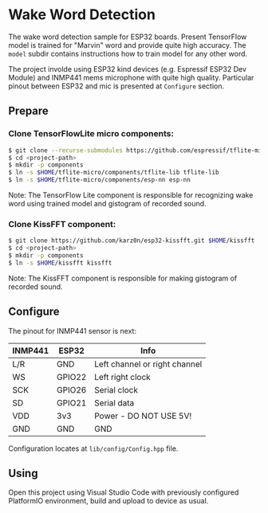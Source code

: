 # Wake Word Detection

The wake word detection sample for ESP32 boards.
Present TensorFlow model is trained for "Marvin" word and provide quite high accuracy.
The `model` subdir contains instructions how to train model for any other word.

The project involde using ESP32 kind devices (e.g. Espressif ESP32 Dev Module) and INMP441 mems microphone with quite high quality. Particular pinout between ESP32 and mic is presented at `Configure` section.

## Prepare

### Clone TensorFlowLite micro components:
```sh
$ git clone --recurse-submodules https://github.com/espressif/tflite-micro-esp-examples.git $HOME/tflite-micro
$ cd <project-path>
$ mkdir -p components
$ ln -s $HOME/tflite-micro/components/tflite-lib tflite-lib
$ ln -s $HOME/tflite-micro/components/esp-nn esp-nn
```
Note: The TensorFlow Lite component is responsible for recognizing wake word using trained model and gistogram of recorded sound.

### Clone KissFFT component:
```sh
$ git clone https://github.com/karz0n/esp32-kissfft.git $HOME/kissfft
$ cd <project-path>
$ mkdir -p components
$ ln -s $HOME/kissfft kissfft
```
Note: The KissFFT component is responsible for making gistogram of recorded sound.

## Configure

The pinout for INMP441 sensor is next:

| INMP441 | ESP32  | Info                          |
| ------- | ------ | ----------------------------- |
| L/R     | GND    | Left channel or right channel |
| WS      | GPIO22 | Left right clock              |
| SCK     | GPIO26 | Serial clock                  |
| SD      | GPIO21 | Serial data                   |
| VDD     | 3v3    | Power - DO NOT USE 5V!        |
| GND     | GND    | GND                           |

Configuration locates at `lib/config/Config.hpp` file.

## Using

Open this project using Visual Studio Code with previously configured PlatformIO environment, build and upload to device as usual.
